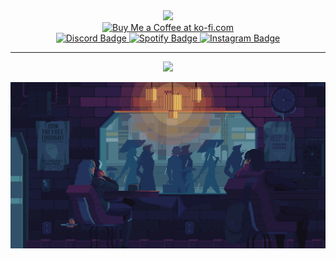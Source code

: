 <div id="header" align="center">
  <img
    src="https://media.giphy.com/media/l0MYO4fEYNLqpjWcU/giphy.gif"
    width="329"
  />
</div>

<div id="sponsor" align="center">
  <a href='https://ko-fi.com/L4L8DYKC3' target='_blank'><img height='36' style='border:0px;height:36px;' src='https://storage.ko-fi.com/cdn/kofi5.png?v=3' border='0' alt='Buy Me a Coffee at ko-fi.com' /></a>
</div>

<div id="badges" align="center">
  <a href="https://discordapp.com/users/554839745340112907">
    <img
      src="https://img.shields.io/badge/Discord-black?style=for-the-badge&logo=discord&logoColor=skyblue"
      alt="Discord Badge"
    />
  </a>
  <a
    href="https://open.spotify.com/user/tca9mi98sda5spbadlzh6hkl0?si=2b59be16396d42b0"
  >
    <img
      src="https://img.shields.io/badge/spotify-black?style=for-the-badge&logo=spotify&logoColor=brightgreen"
      alt="Spotify Badge"
    />
  </a>
  <a href="https://www.instagram.com/solanaceae_solanum/">
    <img
      src="https://img.shields.io/badge/instagram-black?style=for-the-badge&logo=instagram&logoColor=hotpink"
      alt="Instagram Badge"
    />
  </a>
</div>

---

<div id="tools" align="center">
  <img
    src="https://github.com/dekrypted/dekrypted/blob/output/github-contribution-grid-snake-dark.svg#gh-dark-mode-only"
  />
</div>

<p align="center">
        <img src="https://github.com/HawksDev/HawksDev/blob/main/SociableCleanErmine-max-1mb.gif" width="850">
</p>

<!-- 
[![Top Langs](https://github-readme-stats.vercel.app/api/top-langs/?username=Atropa-Solanaceae&layout=compact&hide=html&theme=highcontrast)](https://github.com/anuraghazra/github-readme-stats) 

<div id="tools" align="center">
  <img
    src="https://komarev.com/ghpvc/?username=Atropa-Solanaceae&style=flat&color=blueviolet&label=Views"
    alt=""
  />
</div>
-->
